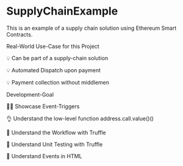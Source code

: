 # SupplyChainExample
This is an example of a supply chain solution using Ethereum Smart Contracts.


Real-World Use-Case for this Project

💡 Can be part of a supply-chain solution

💡 Automated Dispatch upon payment

💡 Payment collection without middlemen

Development-Goal

👍🏽 Showcase Event-Triggers

👌 Understand the low-level function address.call.value()()

📖 Understand the Workflow with Truffle

🧪 Understand Unit Testing with Truffle

🙌 Understand Events in HTML
